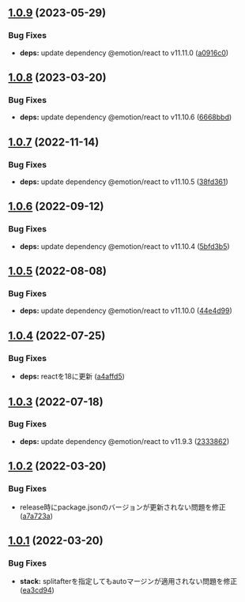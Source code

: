 ## [1.0.9](https://github.com/Hiratake/layout-components-react/compare/v1.0.8...v1.0.9) (2023-05-29)


### Bug Fixes

* **deps:** update dependency @emotion/react to v11.11.0 ([a0916c0](https://github.com/Hiratake/layout-components-react/commit/a0916c07efb74dec12839e97a5edc60e11f9ea39))

## [1.0.8](https://github.com/Hiratake/layout-components-react/compare/v1.0.7...v1.0.8) (2023-03-20)


### Bug Fixes

* **deps:** update dependency @emotion/react to v11.10.6 ([6668bbd](https://github.com/Hiratake/layout-components-react/commit/6668bbdec484f68d1bccc82ab2f110f6c6334f5c))

## [1.0.7](https://github.com/Hiratake/layout-components-react/compare/v1.0.6...v1.0.7) (2022-11-14)


### Bug Fixes

* **deps:** update dependency @emotion/react to v11.10.5 ([38fd361](https://github.com/Hiratake/layout-components-react/commit/38fd36147fa36a13063f763d8aab186821c6ad2b))

## [1.0.6](https://github.com/Hiratake/layout-components-react/compare/v1.0.5...v1.0.6) (2022-09-12)


### Bug Fixes

* **deps:** update dependency @emotion/react to v11.10.4 ([5bfd3b5](https://github.com/Hiratake/layout-components-react/commit/5bfd3b5e2643f37531ff3041e9e9de390fc25dda))

## [1.0.5](https://github.com/Hiratake/layout-components-react/compare/v1.0.4...v1.0.5) (2022-08-08)


### Bug Fixes

* **deps:** update dependency @emotion/react to v11.10.0 ([44e4d99](https://github.com/Hiratake/layout-components-react/commit/44e4d99f861eb1e9096bc36ab43658c4f8bf130d))

## [1.0.4](https://github.com/Hiratake/layout-components-react/compare/v1.0.3...v1.0.4) (2022-07-25)


### Bug Fixes

* **deps:** reactを18に更新 ([a4affd5](https://github.com/Hiratake/layout-components-react/commit/a4affd523848bb2c7098ac674ce8df29e1096714))

## [1.0.3](https://github.com/Hiratake/layout-components-react/compare/v1.0.2...v1.0.3) (2022-07-18)


### Bug Fixes

* **deps:** update dependency @emotion/react to v11.9.3 ([2333862](https://github.com/Hiratake/layout-components-react/commit/23338623673795e52baa785be11c9accb29aeb94))

## [1.0.2](https://github.com/Hiratake/layout-components-react/compare/v1.0.1...v1.0.2) (2022-03-20)


### Bug Fixes

* release時にpackage.jsonのバージョンが更新されない問題を修正 ([a7a723a](https://github.com/Hiratake/layout-components-react/commit/a7a723a7a2c957331d81b7225e9e4e792ee5a518))

## [1.0.1](https://github.com/Hiratake/layout-components-react/compare/v1.0.0...v1.0.1) (2022-03-20)


### Bug Fixes

* **stack:** splitafterを指定してもautoマージンが適用されない問題を修正 ([ea3cd94](https://github.com/Hiratake/layout-components-react/commit/ea3cd94885da3ac35cf3d7f6d2a2b4950fb118e9))
